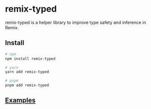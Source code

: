 # remix-typed

remix-typed is a helper library to improve type safety and inference in Remix.

## Install

```sh
# npm
npm install remix-typed

# yarn
yarn add remix-typed

# pnpm
pnpm add remix-typed
```

## [Examples](./examples)
